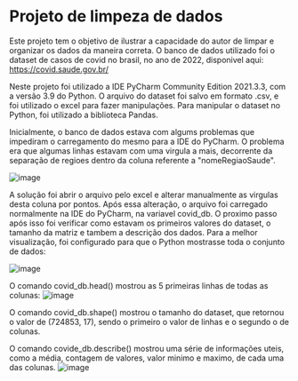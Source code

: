 # Projeto de limpeza de dados
Este projeto tem o objetivo de ilustrar a capacidade do autor de limpar e organizar os dados da maneira correta. O banco de dados utilizado foi o dataset de casos de covid no brasil, no ano de 2022, disponivel aqui: https://covid.saude.gov.br/


Neste projeto foi utilizado a IDE PyCharm Community Edition 2021.3.3, com a versão 3.9 do Python. O arquivo do dataset foi salvo em formato .csv, e foi utilizado o excel para fazer manipulações. Para manipular o dataset no Python, foi utilizado a biblioteca Pandas.

Inicialmente, o banco de dados estava com algums problemas que impediram o carregamento do mesmo para a IDE do PyCharm. O problema era que algumas linhas estavam com uma virgula a mais, decorrente da separação de regioes dentro da coluna referente a "nomeRegiaoSaude".

![image](https://user-images.githubusercontent.com/97236661/167715241-f950f262-d875-4d05-8de6-676e5a37260e.png)


A solução foi abrir o arquivo pelo excel e alterar manualmente as virgulas desta coluna por pontos.
Após essa alteração, o arquivo foi carregado normalmente na IDE do PyCharm, na variavel covid_db.
O proximo passo após isso foi verificar como estavam os primeiros valores do dataset, o tamanho da matriz e tambem a descrição dos dados. Para a melhor visualização, foi configurado para que o Python mostrasse toda o conjunto de dados:

![image](https://user-images.githubusercontent.com/97236661/167716320-57e0c0c2-df06-4fe2-970a-45ca84b15e8f.png)

O comando covid_db.head() mostrou as 5 primeiras linhas de todas as colunas:
![image](https://user-images.githubusercontent.com/97236661/167716691-c0235528-3672-4f56-9b68-9d893fc2c364.png)

O comando covid_db.shape() mostrou o tamanho do dataset, que retornou o valor de (724853, 17), sendo o primeiro o valor de linhas e o segundo o de colunas.

O comando covide_db.describe() mostrou uma série de informações uteis, como a média, contagem de valores, valor minimo e maximo, de cada uma das colunas.
![image](https://user-images.githubusercontent.com/97236661/167717359-7a328a9c-72fe-44f1-879b-16c48af092f8.png)







